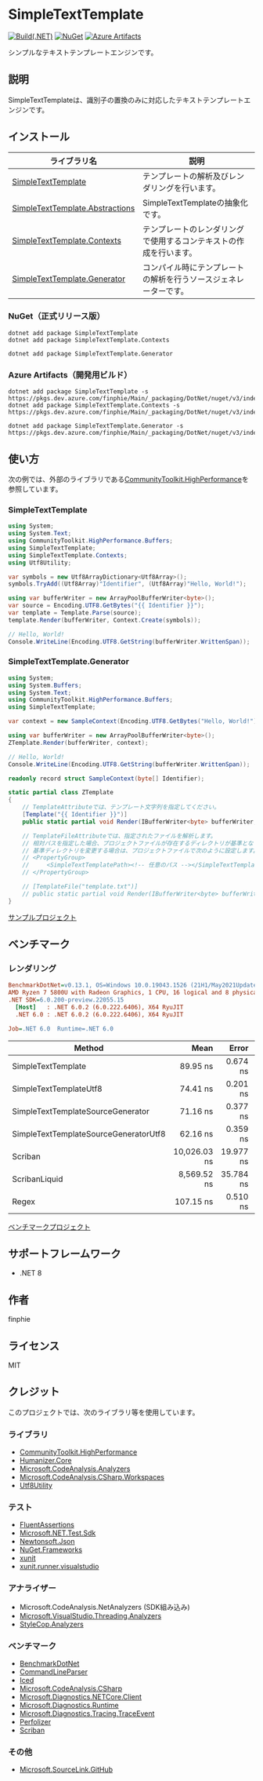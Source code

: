 # SimpleTextTemplate

[![Build(.NET)](https://github.com/finphie/SimpleTextTemplate/actions/workflows/build-dotnet.yml/badge.svg)](https://github.com/finphie/SimpleTextTemplate/actions/workflows/build-dotnet.yml)
[![NuGet](https://img.shields.io/nuget/v/SimpleTextTemplate?color=0078d4&label=NuGet)](https://www.nuget.org/packages/SimpleTextTemplate/)
[![Azure Artifacts](https://feeds.dev.azure.com/finphie/7af9aa4d-c550-43af-87a5-01539b2d9934/_apis/public/Packaging/Feeds/18cbb017-6f1d-41eb-b9a5-a6dbf411e3f7/Packages/07a7dc27-e20d-42fd-b8a6-5a219205bf87/Badge)](https://dev.azure.com/finphie/Main/_packaging?_a=package&feed=18cbb017-6f1d-41eb-b9a5-a6dbf411e3f7&package=07a7dc27-e20d-42fd-b8a6-5a219205bf87&preferRelease=true)

シンプルなテキストテンプレートエンジンです。

## 説明

SimpleTextTemplateは、識別子の置換のみに対応したテキストテンプレートエンジンです。

## インストール

ライブラリ名|説明
-|-
[SimpleTextTemplate](https://www.nuget.org/packages/SimpleTextTemplate/)|テンプレートの解析及びレンダリングを行います。
[SimpleTextTemplate.Abstractions](https://www.nuget.org/packages/SimpleTextTemplate/)|SimpleTextTemplateの抽象化です。
[SimpleTextTemplate.Contexts](https://www.nuget.org/packages/SimpleTextTemplate.Contexts/)|テンプレートのレンダリングで使用するコンテキストの作成を行います。
[SimpleTextTemplate.Generator](https://www.nuget.org/packages/SimpleTextTemplate.Generator/)|コンパイル時にテンプレートの解析を行うソースジェネレーターです。

### NuGet（正式リリース版）

```shell
dotnet add package SimpleTextTemplate
dotnet add package SimpleTextTemplate.Contexts
```

```shell
dotnet add package SimpleTextTemplate.Generator
```

### Azure Artifacts（開発用ビルド）

```shell
dotnet add package SimpleTextTemplate -s https://pkgs.dev.azure.com/finphie/Main/_packaging/DotNet/nuget/v3/index.json
dotnet add package SimpleTextTemplate.Contexts -s https://pkgs.dev.azure.com/finphie/Main/_packaging/DotNet/nuget/v3/index.json
```

```shell
dotnet add package SimpleTextTemplate.Generator -s https://pkgs.dev.azure.com/finphie/Main/_packaging/DotNet/nuget/v3/index.json
```

## 使い方

次の例では、外部のライブラリである[CommunityToolkit.HighPerformance](https://www.nuget.org/packages/CommunityToolkit.HighPerformance/)を参照しています。

### SimpleTextTemplate

```csharp
using System;
using System.Text;
using CommunityToolkit.HighPerformance.Buffers;
using SimpleTextTemplate;
using SimpleTextTemplate.Contexts;
using Utf8Utility;

var symbols = new Utf8ArrayDictionary<Utf8Array>();
symbols.TryAdd((Utf8Array)"Identifier", (Utf8Array)"Hello, World!");

using var bufferWriter = new ArrayPoolBufferWriter<byte>();
var source = Encoding.UTF8.GetBytes("{{ Identifier }}");
var template = Template.Parse(source);
template.Render(bufferWriter, Context.Create(symbols));

// Hello, World!
Console.WriteLine(Encoding.UTF8.GetString(bufferWriter.WrittenSpan));
```

### SimpleTextTemplate.Generator

```csharp
using System;
using System.Buffers;
using System.Text;
using CommunityToolkit.HighPerformance.Buffers;
using SimpleTextTemplate;

var context = new SampleContext(Encoding.UTF8.GetBytes("Hello, World!"));

using var bufferWriter = new ArrayPoolBufferWriter<byte>();
ZTemplate.Render(bufferWriter, context);

// Hello, World!
Console.WriteLine(Encoding.UTF8.GetString(bufferWriter.WrittenSpan));

readonly record struct SampleContext(byte[] Identifier);

static partial class ZTemplate
{
    // TemplateAttributeでは、テンプレート文字列を指定してください。
    [Template("{{ Identifier }}")]  
    public static partial void Render(IBufferWriter<byte> bufferWriter, SampleContext context);

    // TemplateFileAttributeでは、指定されたファイルを解析します。
    // 相対パスを指定した場合、プロジェクトファイルが存在するディレクトリが基準となります。
    // 基準ディレクトリを変更する場合は、プロジェクトファイルで次のように設定します。
    // <PropertyGroup>
    //     <SimpleTextTemplatePath><!-- 任意のパス --></SimpleTextTemplatePath>
    // </PropertyGroup>

    // [TemplateFile("template.txt")]
    // public static partial void Render(IBufferWriter<byte> bufferWriter, SampleContext context);
}
```

[サンプルプロジェクト](https://github.com/finphie/SimpleTextTemplate/tree/main/Source/SimpleTextTemplate.Sample)

## ベンチマーク

### レンダリング

``` ini
BenchmarkDotNet=v0.13.1, OS=Windows 10.0.19043.1526 (21H1/May2021Update)
AMD Ryzen 7 5800U with Radeon Graphics, 1 CPU, 16 logical and 8 physical cores
.NET SDK=6.0.200-preview.22055.15
  [Host]   : .NET 6.0.2 (6.0.222.6406), X64 RyuJIT
  .NET 6.0 : .NET 6.0.2 (6.0.222.6406), X64 RyuJIT

Job=.NET 6.0  Runtime=.NET 6.0  
```

|                                Method |         Mean |     Error |    StdDev |  Ratio | RatioSD |  Gen 0 |  Gen 1 | Allocated |
|-------------------------------------- |-------------:|----------:|----------:|-------:|--------:|-------:|-------:|----------:|
|                    SimpleTextTemplate |     89.95 ns |  0.674 ns |  0.631 ns |   1.45 |    0.01 | 0.0105 |      - |      88 B |
|                SimpleTextTemplateUtf8 |     74.41 ns |  0.201 ns |  0.188 ns |   1.20 |    0.01 | 0.0095 |      - |      80 B |
|     SimpleTextTemplateSourceGenerator |     71.16 ns |  0.377 ns |  0.352 ns |   1.14 |    0.01 | 0.0105 |      - |      88 B |
| SimpleTextTemplateSourceGeneratorUtf8 |     62.16 ns |  0.359 ns |  0.336 ns |   1.00 |    0.00 | 0.0095 |      - |      80 B |
|                               Scriban | 10,026.03 ns | 19.977 ns | 18.686 ns | 161.31 |    0.87 | 3.6469 | 0.3204 |  30,542 B |
|                         ScribanLiquid |  8,569.52 ns | 35.784 ns | 31.721 ns | 137.92 |    0.78 | 3.9368 | 0.3662 |  32,952 B |
|                                 Regex |    107.15 ns |  0.510 ns |  0.477 ns |   1.72 |    0.01 | 0.0057 |      - |      48 B |

[ベンチマークプロジェクト](https://github.com/finphie/SimpleTextTemplate/tree/main/Source/SimpleTextTemplate.Benchmarks)

## サポートフレームワーク

- .NET 8

## 作者

finphie

## ライセンス

MIT

## クレジット

このプロジェクトでは、次のライブラリ等を使用しています。

### ライブラリ

- [CommunityToolkit.HighPerformance](https://github.com/CommunityToolkit/dotnet)
- [Humanizer.Core](https://github.com/Humanizr/Humanizer)
- [Microsoft.CodeAnalysis.Analyzers](https://github.com/dotnet/roslyn-analyzers)
- [Microsoft.CodeAnalysis.CSharp.Workspaces](https://github.com/dotnet/roslyn)
- [Utf8Utility](https://github.com/finphie/Utf8Utility)

### テスト

- [FluentAssertions](https://github.com/fluentassertions/fluentassertions)
- [Microsoft.NET.Test.Sdk](https://github.com/microsoft/vstest)
- [Newtonsoft.Json](https://github.com/JamesNK/Newtonsoft.Json)
- [NuGet.Frameworks](https://github.com/NuGet/NuGet.Client)
- [xunit](https://github.com/xunit/xunit)
- [xunit.runner.visualstudio](https://github.com/xunit/visualstudio.xunit)

### アナライザー

- Microsoft.CodeAnalysis.NetAnalyzers (SDK組み込み)
- [Microsoft.VisualStudio.Threading.Analyzers](https://github.com/Microsoft/vs-threading)
- [StyleCop.Analyzers](https://github.com/DotNetAnalyzers/StyleCopAnalyzers)

### ベンチマーク

- [BenchmarkDotNet](https://github.com/dotnet/BenchmarkDotNet)
- [CommandLineParser](https://github.com/commandlineparser/commandline)
- [Iced](https://github.com/icedland/iced)
- [Microsoft.CodeAnalysis.CSharp](https://github.com/dotnet/roslyn)
- [Microsoft.Diagnostics.NETCore.Client](https://github.com/dotnet/diagnostics)
- [Microsoft.Diagnostics.Runtime](https://github.com/Microsoft/clrmd)
- [Microsoft.Diagnostics.Tracing.TraceEvent](https://github.com/Microsoft/perfview)
- [Perfolizer](https://github.com/AndreyAkinshin/perfolizer)
- [Scriban](https://github.com/scriban/scriban)

### その他

- [Microsoft.SourceLink.GitHub](https://github.com/dotnet/sourcelink)
